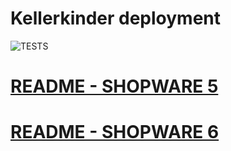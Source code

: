 # Kellerkinder deployment

![TESTS](https://github.com/kellerkinderDE/deployer/workflows/Shopware%20deployer/badge.svg)

# [README - SHOPWARE 5](README-SW5.md)
# [README - SHOPWARE 6](README-SW6.md)
